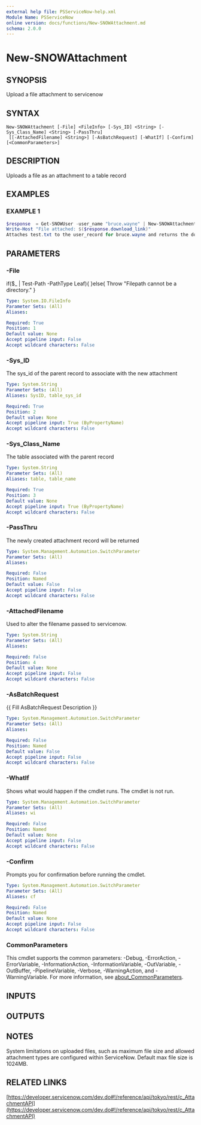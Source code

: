 ```yaml
---
external help file: PSServiceNow-help.xml
Module Name: PSServiceNow
online version: docs/functions/New-SNOWAttachment.md
schema: 2.0.0
---
```


# New-SNOWAttachment

## SYNOPSIS
Upload a file attachment to servicenow

## SYNTAX

```
New-SNOWAttachment [-File] <FileInfo> [-Sys_ID] <String> [-Sys_Class_Name] <String> [-PassThru]
 [[-AttachedFilename] <String>] [-AsBatchRequest] [-WhatIf] [-Confirm] [<CommonParameters>]
```

## DESCRIPTION
Uploads a file as an attachment to a table record

## EXAMPLES

### EXAMPLE 1
```powershell
$response  = Get-SNOWUser -user_name "bruce.wayne" | New-SNOWAttachment -file "C:\temp\test.txt" -PassThru
Write-Host "File attached: $($response.download_link)"
Attaches test.txt to the user_record for bruce.wayne and returns the download link.
```

## PARAMETERS

### -File
if($_ | Test-Path -PathType Leaf){
}else{
    Throw "Filepath cannot be a directory."
}

```yaml
Type: System.IO.FileInfo
Parameter Sets: (All)
Aliases:

Required: True
Position: 1
Default value: None
Accept pipeline input: False
Accept wildcard characters: False
```

### -Sys_ID
The sys_id of the parent record to associate with the new attachment

```yaml
Type: System.String
Parameter Sets: (All)
Aliases: SysID, table_sys_id

Required: True
Position: 2
Default value: None
Accept pipeline input: True (ByPropertyName)
Accept wildcard characters: False
```

### -Sys_Class_Name
The table associated with the parent record

```yaml
Type: System.String
Parameter Sets: (All)
Aliases: table, table_name

Required: True
Position: 3
Default value: None
Accept pipeline input: True (ByPropertyName)
Accept wildcard characters: False
```

### -PassThru
The newly created attachment record will be returned

```yaml
Type: System.Management.Automation.SwitchParameter
Parameter Sets: (All)
Aliases:

Required: False
Position: Named
Default value: False
Accept pipeline input: False
Accept wildcard characters: False
```

### -AttachedFilename
Used to alter the filename passed to servicenow.

```yaml
Type: System.String
Parameter Sets: (All)
Aliases:

Required: False
Position: 4
Default value: None
Accept pipeline input: False
Accept wildcard characters: False
```

### -AsBatchRequest
{{ Fill AsBatchRequest Description }}

```yaml
Type: System.Management.Automation.SwitchParameter
Parameter Sets: (All)
Aliases:

Required: False
Position: Named
Default value: False
Accept pipeline input: False
Accept wildcard characters: False
```

### -WhatIf
Shows what would happen if the cmdlet runs.
The cmdlet is not run.

```yaml
Type: System.Management.Automation.SwitchParameter
Parameter Sets: (All)
Aliases: wi

Required: False
Position: Named
Default value: None
Accept pipeline input: False
Accept wildcard characters: False
```

### -Confirm
Prompts you for confirmation before running the cmdlet.

```yaml
Type: System.Management.Automation.SwitchParameter
Parameter Sets: (All)
Aliases: cf

Required: False
Position: Named
Default value: None
Accept pipeline input: False
Accept wildcard characters: False
```

### CommonParameters
This cmdlet supports the common parameters: -Debug, -ErrorAction, -ErrorVariable, -InformationAction, -InformationVariable, -OutVariable, -OutBuffer, -PipelineVariable, -Verbose, -WarningAction, and -WarningVariable. For more information, see [about_CommonParameters](http://go.microsoft.com/fwlink/?LinkID=113216).

## INPUTS

## OUTPUTS

## NOTES
System limitations on uploaded files, such as maximum file size and allowed attachment types are configured within ServiceNow.
Default max file size is 1024MB.

## RELATED LINKS

[https://developer.servicenow.com/dev.do#!/reference/api/tokyo/rest/c_AttachmentAPI](https://developer.servicenow.com/dev.do#!/reference/api/tokyo/rest/c_AttachmentAPI)



